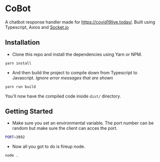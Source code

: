 # CoBot

A chatbot response handler made for https://covid19live.today/. Built using Typescript, Axios and [Socket.io](https://socket.io/)

## Installation

- Clone this repo and install the dependencies using Yarn or NPM.

```bash
yarn install
```

- And then build the project to compile down from Typescript to Javascript. _Ignore error messages that are shown_

```bash
yarn run build
```

You'll now have the compiled code inside `dist/` directory.

## Getting Started

- Make sure you set an environmental variable. The port number can be random but make sure the client can acces the port.

```bash
PORT=3892
```

- Now all you got to do is fireup node.

```
node .
```
